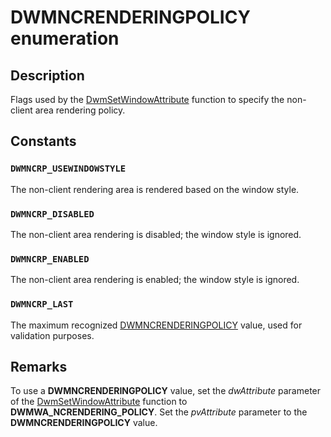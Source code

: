 # DWMNCRENDERINGPOLICY enumeration

## Description

Flags used by the [DwmSetWindowAttribute](https://learn.microsoft.com/windows/desktop/api/dwmapi/nf-dwmapi-dwmsetwindowattribute) function to specify the non-client area rendering policy.

## Constants

### `DWMNCRP_USEWINDOWSTYLE`

The non-client rendering area is rendered based on the window style.

### `DWMNCRP_DISABLED`

The non-client area rendering is disabled; the window style is ignored.

### `DWMNCRP_ENABLED`

The non-client area rendering is enabled; the window style is ignored.

### `DWMNCRP_LAST`

The maximum recognized [DWMNCRENDERINGPOLICY](https://learn.microsoft.com/windows/desktop/api/dwmapi/ne-dwmapi-dwmncrenderingpolicy) value, used for validation purposes.

## Remarks

To use a **DWMNCRENDERINGPOLICY** value, set the *dwAttribute* parameter of the [DwmSetWindowAttribute](https://learn.microsoft.com/windows/desktop/api/dwmapi/nf-dwmapi-dwmsetwindowattribute) function to **DWMWA_NCRENDERING_POLICY**. Set the *pvAttribute* parameter to the **DWMNCRENDERINGPOLICY** value.